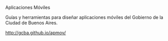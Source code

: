 Aplicaciones Móviles

Guías y herramientas para diseñar aplicaciones móviles del Gobierno de la Ciudad de Buenos Aires.

http://gcba.github.io/apmov/